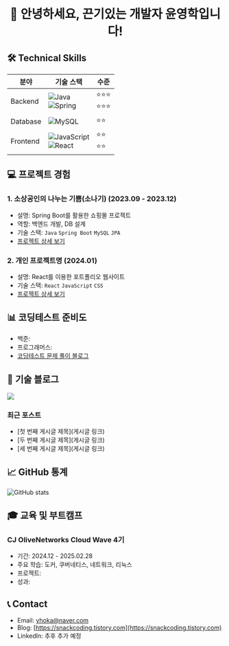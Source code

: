 <div align="center">
  <h1>👋 안녕하세요, 끈기있는 개발자 윤영학입니다!</h1>
</div>

## 🛠 Technical Skills
| 분야 | 기술 스택 | 수준 |
|------|-----------|------|
| Backend | ![Java](https://img.shields.io/badge/Java-007396?style=flat-square&logo=java&logoColor=white) <br> ![Spring](https://img.shields.io/badge/Spring-6DB33F?style=flat-square&logo=spring&logoColor=white) | ⭐⭐⭐ <br> ⭐⭐⭐ |
| Database | ![MySQL](https://img.shields.io/badge/MySQL-4479A1?style=flat-square&logo=mysql&logoColor=white) | ⭐⭐ |
| Frontend | ![JavaScript](https://img.shields.io/badge/JavaScript-F7DF1E?style=flat-square&logo=javascript&logoColor=black) <br> ![React](https://img.shields.io/badge/React-61DAFB?style=flat-square&logo=react&logoColor=black) | ⭐⭐ <br> ⭐⭐ |

## 💻 프로젝트 경험
### 1. 소상공인의 나누는 기쁨(소나기) (2023.09 - 2023.12)
- 설명: Spring Boot를 활용한 쇼핑몰 프로젝트
- 역할: 백엔드 개발, DB 설계
- 기술 스택: `Java` `Spring Boot` `MySQL` `JPA`
- [프로젝트 상세 보기](링크)

### 2. 개인 프로젝트명 (2024.01)
- 설명: React를 이용한 포트폴리오 웹사이트
- 기술 스택: `React` `JavaScript` `CSS`
- [프로젝트 상세 보기](링크)

## 📊 코딩테스트 준비도
- 백준: 
- 프로그래머스: 
- [코딩테스트 문제 풀이 블로그](링크)

## 📝 기술 블로그
<a href="https://snackcoding.tistory.com">
  <img src="https://img.shields.io/badge/Tistory-000000?style=for-the-badge&logo=Tistory&logoColor=white" />
</a>

### 최근 포스트
- [첫 번째 게시글 제목](게시글 링크)
- [두 번째 게시글 제목](게시글 링크)
- [세 번째 게시글 제목](게시글 링크)

## 📈 GitHub 통계
![GitHub stats](https://github-readme-stats.vercel.app/api?username=okhi3945&show_icons=true&theme=radical)

## 🎓 교육 및 부트캠프
### CJ OliveNetworks Cloud Wave 4기
- 기간: 2024.12 - 2025.02.28
- 주요 학습: 도커, 쿠버네티스, 네트워크, 리눅스
- 프로젝트: 
- 성과:
  

## 📞 Contact
- Email: yhoka@naver.com
- Blog: [https://snackcoding.tistory.com](https://snackcoding.tistory.com)
- LinkedIn: 추후 추가 예정
